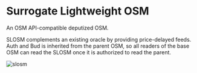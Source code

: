 # Surrogate Lightweight OSM

An OSM API-compatible deputized OSM.

SLOSM complements an existing oracle by providing price-delayed feeds. Auth and Bud is inherited from the parent OSM, so all readers of the base OSM can read the SLOSM once it is authorized to read the parent.

![slosm](https://user-images.githubusercontent.com/2374718/125311803-b240dd80-e301-11eb-9561-3dd51fbabd47.png)
